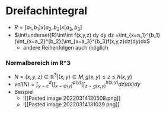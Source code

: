 # Dreifachintegral
+ $R=[a_1,b_1]x[a_2,b_2]x[a_3,b_3]$
+ $\int\underset{R}\int\int f(x,y,z) dy dy dz =\int_{x=a_1}^{b_1}(\int_{x=a_2}^{b_2}(\int_{x=a_3}^{b_3}f(x,y,z)dz)dy)dx$
	+ andere Reihenfolgen auch möglich

### Normalbereich im R^3
+ $N={(x,y,z)∈ℝ^3|(x,y)∈M, g(x,y)≤z≤h(x,y)}$
+ $vol(N)=\int^d_{y=c}(\int^{φ(y)}_{x=ψ(y)}(\int_{z=g(x,y)}^{h(x,y)}dz)dx)dy$
+ Beispiel
	+ ![[Pasted image 20220314130508.png]]
	+ ![[Pasted image 20220314131029.png]]